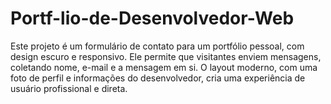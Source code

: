 # Portf-lio-de-Desenvolvedor-Web
Este projeto é um formulário de contato para um portfólio pessoal, com design escuro e responsivo. Ele permite que visitantes enviem mensagens, coletando nome, e-mail e a mensagem em si. O layout moderno, com uma foto de perfil e informações do desenvolvedor, cria uma experiência de usuário profissional e direta.
